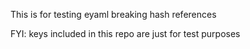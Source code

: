 This is for testing eyaml breaking hash references

FYI: keys included in this repo are just for test purposes
